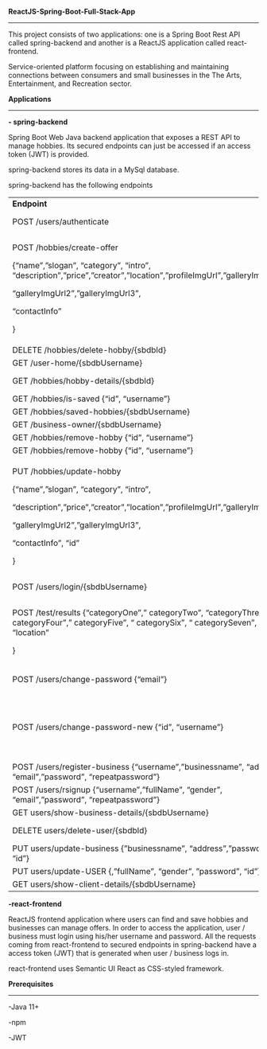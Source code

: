 

<b>ReactJS-Spring-Boot-Full-Stack-App</b>
<hr>

This project consists of two applications: one is a Spring Boot Rest API
called spring-backend and another is a ReactJS application called
react-frontend.

Service-oriented platform focusing on establishing and maintaining
connections between consumers and small businesses in the The Arts,
Entertainment, and Recreation sector.

<b>Applications</b>
<hr>

 <b> - spring-backend</b>

Spring Boot Web Java backend application that exposes a REST API to
manage hobbies. Its secured endpoints can just be accessed if an access
token (JWT) is provided.

spring-backend stores its data in a MySql database.

spring-backend has the following endpoints

<table>
<tbody>
<tr class="odd">
<td><b>Endpoint</b></td>
<td><b>Secured</b></td>
<td><b>Roles</b></td>
</tr>
<tr class="even">
<td>POST /users/authenticate</td>
<td>NO</td>
<td>USER and BUSINESS</td>
</tr>
<tr class="odd">
<td><p>POST /hobbies/create-offer</p>
<p>{“name”,”slogan”, “category”, “intro”, “description”,”price”,”creator”,”location”,”profileImgUrl”,”galleryImgUrl1”,</p>
<p>“galleryImgUrl2”,”galleryImgUrl3”,</p>
<p>“contactInfo”</p>
<p>}</p></td>
<td>YES</td>
<td>BUSINESS</td>
</tr>
<tr class="even">
<td>DELETE /hobbies/delete-hobby/{sbdbId}</td>
<td>YES</td>
<td>BUSINESS</td>
</tr>
<tr class="odd">
<td>GET /user-home/{sbdbUsername}</td>
<td>YES</td>
<td>USER</td>
</tr>
<tr class="even">
<td>GET /hobbies/hobby-details/{sbdbId}</td>
<td>YES</td>
<td>USER and BUSINESS</td>
</tr>
<tr class="odd">
<td>GET /hobbies/is-saved {“id”, “username”}</td>
<td>YES</td>
<td>USER</td>
</tr>
<tr class="even">
<td>GET /hobbies/saved-hobbies/{sbdbUsername}</td>
<td>YES</td>
<td>USER</td>
</tr>
<tr class="odd">
<td>GET /business-owner/{sbdbUsername}</td>
<td>YES</td>
<td>BUSINESS</td>
</tr>
<tr class="even">
<td>GET /hobbies/remove-hobby {“id”, “username”}</td>
<td>YES</td>
<td>USER</td>
</tr>
<tr class="odd">
<td>GET /hobbies/remove-hobby {“id”, “username”}</td>
<td>YES</td>
<td>USER</td>
</tr>
<tr class="even">
<td><p>PUT /hobbies/update-hobby </p>
<p>{“name”,”slogan”, “category”, “intro”,</p>
<p>“description”,”price”,”creator”,”location”,”profileImgUrl”,”galleryImgUrl1”,</p>
<p>“galleryImgUrl2”,”galleryImgUrl3”,</p>
<p>“contactInfo”, “id”</p>
<p>}</p></td>
<td>YES</td>
<td>BUSINESS</td>
</tr>
<tr class="odd">
<td>POST /users/login/{sbdbUsername} </td>
<td>YES</td>
<td>USER and BUSINESS</td>
</tr>
<tr class="even">
<td><p>POST /test/results {“categoryOne”,” categoryTwo”, “categoryThree”, “ categoryFour”,” categoryFive”, “ categorySix”, “ categorySeven”, “location”</p>
<p>}</p></td>
<td>YES</td>
<td>USER</td>
</tr>
<tr class="odd">
<td>POST /users/change-password {“email”}</td>
<td><p>NO</p></td>
<td>USER and BUSINESS</td>
</tr>
<tr class="even">
<td>POST /users/change-password-new {“id”, “username”}</td>
<td><p>NO </p>
<p>(link from Email)</p></td>
<td>USER and BUSINESS</td>
</tr>
<tr class="odd">
<td>POST /users/register-business {“username”,”businessname”, “address”, “email”,”password”, “repeatpassword”}</td>
<td>NO</td>
<td>BUSINESS</td>
</tr>
<tr class="even">
<td>POST /users/rsignup {“username”,”fullName”, “gender”, “email”,”password”, “repeatpassword”}</td>
<td>NO</td>
<td>USER</td>
</tr>
<tr class="odd">
<td>GET users/show-business-details/{sbdbUsername}</td>
<td>YES</td>
<td>BUSINESS</td>
</tr>
<tr class="even">
<td>DELETE users/delete-user/{sbdbId}</td>
<td>YES</td>
<td>USER and BUSINESS</td>
</tr>
<tr class="odd">
<td>PUT users/update-business {”businessname”, “address”,”password”, “id”}</td>
<td>YES</td>
<td>BUSINESS</td>
</tr>
<tr class="even">
<td>PUT users/update-USER {,”fullName”, “gender”, ”password”, “id”}</td>
<td>YES</td>
<td>USER</td>
</tr>
<tr class="odd">
<td>GET users/show-client-details/{sbdbUsername}</td>
<td>YES</td>
<td>USER</td>
</tr>
</tbody>
</table>

<b>-react-frontend</b>

ReactJS frontend application where users can find and save hobbies and businesses can manage offers. In order to access the application, user / business must login using his/her username and password.  All the requests coming from react-frontend to secured endpoints in spring-backend have a access token (JWT) that is generated when user / business logs in.

react-frontend uses Semantic UI React as CSS-styled framework.

<b>Prerequisites</b>
<hr>

-Java 11+

-npm

-JWT 
